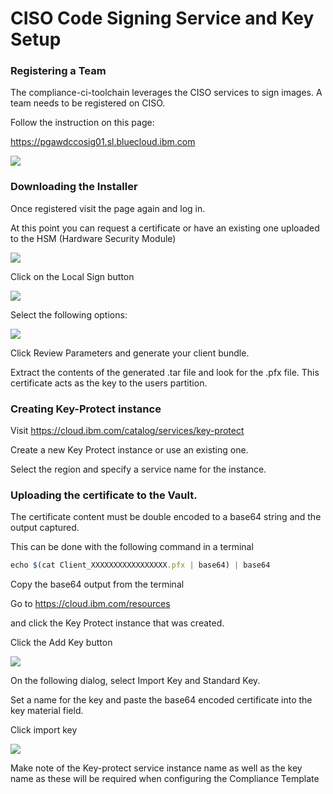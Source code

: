 # CISO Code Signing Service and Key Setup


### Registering a Team

The compliance-ci-toolchain leverages the CISO services to sign images.
A team needs to be registered on CISO.

Follow the instruction on this page:

<https://pgawdccosig01.sl.bluecloud.ibm.com>

![](https://github.ibm.com/one-pipeline/docs/blob/master/assets/signing-setup/ciso/landingpage.png)



### Downloading the Installer

Once registered visit the page again and log in.

At this point you can request a certificate or have an existing one
uploaded to the HSM (Hardware Security Module)

![](https://github.ibm.com/one-pipeline/docs/blob/master/assets/signing-setup/ciso/certrequest.png)

Click on the Local Sign button

![](https://github.ibm.com/one-pipeline/docs/blob/master/assets/signing-setup/ciso/localsign.png)

Select the following options:

![](https://github.ibm.com/one-pipeline/docs/blob/master/assets/signing-setup/ciso/installer.png)

Click Review Parameters and generate your client bundle.

Extract the contents of the generated .tar file and look for the .pfx
file. This certificate acts as the key to the users partition. 


### Creating Key-Protect instance

Visit
<https://cloud.ibm.com/catalog/services/key-protect>

Create a new Key Protect instance or use an existing one.

Select the region and specify a service name for the instance.


### Uploading the certificate to the Vault.

The certificate content must be double encoded to a base64 string and the
output captured.

This can be done with the following command in a terminal

```javascript
echo $(cat Client_XXXXXXXXXXXXXXXXX.pfx | base64) | base64
```

Copy the base64 output from the terminal

Go to
<https://cloud.ibm.com/resources>

and click the Key Protect instance that was created.

Click the Add Key button

![](https://github.ibm.com/one-pipeline/docs/blob/master/assets/signing-setup/ciso/create_key.png)

On the following dialog, select Import Key and Standard Key.

Set a name for the key and paste the base64 encoded certificate into the
key material field.

Click import key

![](https://github.ibm.com/one-pipeline/docs/blob/master/assets/signing-setup/ciso/set_key_data.png)

Make note of the Key-protect service instance name as well as the key
name as these will be required when configuring the Compliance Template

